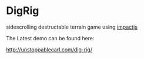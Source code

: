 DigRig
======

sidescrolling destructable terrain game using <a href="http://impactjs.com/">impactjs</a>

The Latest demo can be found here:

<a href="http://unstoppablecarl.com/dig-rig/">http://unstoppablecarl.com/dig-rig/</a>
